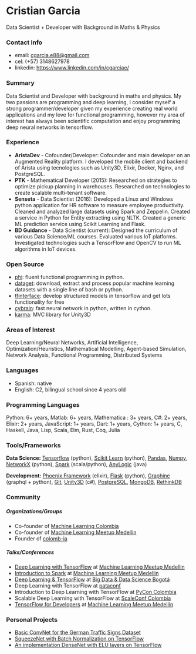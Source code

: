 # Cristian Garcia
Data Scientist + Developer with Background in Maths & Physics

### Contact Info
* email: cgarcia.e88@gmail.com
* cel: (+57) 3148627978
* linkedin: https://www.linkedin.com/in/cgarciae/

### Summary
Data Scientist and Developer with background in maths and physics. My two passions are programming and deep learning, I consider myself a strong programmer/developer given my experience creating real world applications and my love for functional programming, however my area of interest has always been scientific computation and enjoy programming deep neural networks in tensorflow.

### Experience
* **AristaDev** - Cofounder/Developer: Cofounder and main developer on an Augmented Reality platform. I developed the mobile client and backend of Arista using tecnologies such as Unity3D, Elixir, Docker, Nginx, and PostgreSQL.
* **PTK** - Mathematical Developer (2015): Researched on strategies to optimize pickup planning in warehouses. Researched on technologies to create scalable multi-tenant software.
* **Senseta** - Data Scientist (2016): Developed a Linux and Windows python application for HR software to measure employee productivity. Cleaned and analyzed large datasets using Spark and Zeppelin. Created a service in Python for Entity extracting using NLTK. Created a generic ML prediction service using Scikit Learning and Flask.
* **BD Guidance** - Data Scientist (current): Designed the curriculum of various Data Science/ML courses. Evaluated various IoT platforms. Investigated technologies such a TensorFlow and OpenCV to run ML algorithms in IoT devices.

### Open Source
* [phi](https://github.com/cgarciae/phi): fluent functional programming in python.
* [dataget](https://github.com/cgarciae/dataget): download, extract and process popular machine learning datasets with a single line of bash or python.
* [tfinterface](https://github.com/cgarciae/tfinterface): develop structured models in tensorflow and get lots functionality for free
* [cybrain](https://github.com/cgarciae/cybrain): fast neural network in python, written in cython.
* [karma](https://github.com/cgarciae/karma): MVC library for Unity3D

### Areas of Interest
Deep Learning/Neural Networks, Artificial Intelligence, Optimization/Heuristics, Mathematical Modelling, Agent-based Simulation, Network Analysis, Functional Programming, Distributed Systems

### Languages
* Spanish: native
* English: C2, bilingual school since 4 years old

### Programming Languages
Python: 6+ years, Matlab: 6+ years, Mathematica : 3+ years, C#: 2+ years, Elixir: 2+ years, JavaScript: 1+ years, Dart: 1+ years, Cython: 1+ years, C, Haskell, Java, Lisp, Scala, Elm, Rust, Coq, Julia

### Tools/Frameworks
**Data Science:**
[Tensorflow](https://www.tensorflow.org/) (python), [Scikit Learn](http://scikit-learn.org) (python), [Pandas](http://pandas.pydata.org/), [Numpy](http://www.numpy.org/), [NetworkX](https://networkx.github.io/) (python), [Spark](http://spark.apache.org/) (scala/python), [AnyLogic](http://www.anylogic.com/) (java)

**Development:**
[Phoenix Framework](http://www.phoenixframework.org/) (elixir), [Flask](http://flask.pocoo.org/) (python), [Graphine](http://graphene-python.org/) (graphql + python), [Git](https://git-scm.com/), [Unity3D](https://unity3d.com/) (c#), [PostgreSQL](https://www.postgresql.org/), [MongoDB](https://www.mongodb.com/), [RethinkDB](https://github.com/rethinkdb/rethinkdb)


### Community
##### Organizations/Groups
* Co-founder of [Machine Learning Colombia](https://www.facebook.com/groups/1766056600304468)
* Co-founder of [Machine Learning Meetup Medellin](https://www.meetup.com/es-ES/ml-medellin)
* Founder of [colomb-ia](https://github.com/colomb-ia/mision-vision)

##### Talks/Conferences
* [Deep Learning with TensorFlow](https://www.meetup.com/es-ES/ml-medellin/events/231887878/) at [Machine Learning Meetup Medellin](https://www.meetup.com/es-ES/ml-medellin)
* [Introduction to Spark](https://www.meetup.com/es-ES/ml-medellin/events/232587669/) at [Machine Learning Meetup Medellin](https://www.meetup.com/es-ES/ml-medellin)
* [Deep Learning & TensorFlow](https://www.meetup.com/es-ES/Big-Data-Science-Bogota/events/233975872) at [Big Data & Data Science Bogotá](https://www.meetup.com/es-ES/Big-Data-Science-Bogota/)
* Deep Learning with TensorFlow at [pataconf](http://pataconf.com/)
* Introduction to Deep Learning with TensorFlow at [PyCon Colombia](http://www.pycon.co/)
* Scalable Deep Learning with TensorFlow at [ScaleConf Colombia](http://scaleconfco.com/)
* [TensorFlow for Developers](https://www.meetup.com/es-ES/ml-medellin/events/238072044/) at [Machine Learning Meetup Medellin](https://www.meetup.com/es-ES/ml-medellin)


### Personal Projects
* [Basic ConvNet for the German Traffic Signs Dataset](https://github.com/cgarciae/supervised-avanzado-german-traffic-signs/tree/feature/solucion-basica)
* [SqueezeNet with Batch Normalization on TensorFlow](https://github.com/cgarciae/supervised-avanzado-german-traffic-signs/tree/feature/batch-norm-squeeze-net)
* [An implementation DenseNet with ELU layers on TensorFlow ](https://github.com/cgarciae/supervised-avanzado-german-traffic-signs/tree/feature/dense-net-elu-2)
